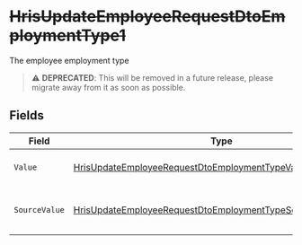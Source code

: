 # ~~HrisUpdateEmployeeRequestDtoEmploymentType1~~

The employee employment type

> :warning: **DEPRECATED**: This will be removed in a future release, please migrate away from it as soon as possible.


## Fields

| Field                                                                                                                                                 | Type                                                                                                                                                  | Required                                                                                                                                              | Description                                                                                                                                           | Example                                                                                                                                               |
| ----------------------------------------------------------------------------------------------------------------------------------------------------- | ----------------------------------------------------------------------------------------------------------------------------------------------------- | ----------------------------------------------------------------------------------------------------------------------------------------------------- | ----------------------------------------------------------------------------------------------------------------------------------------------------- | ----------------------------------------------------------------------------------------------------------------------------------------------------- |
| `Value`                                                                                                                                               | [HrisUpdateEmployeeRequestDtoEmploymentTypeValue1](../../Models/Components/HrisUpdateEmployeeRequestDtoEmploymentTypeValue1.md)                       | :heavy_minus_sign:                                                                                                                                    | The type of the employment.                                                                                                                           | permanent                                                                                                                                             |
| `SourceValue`                                                                                                                                         | [HrisUpdateEmployeeRequestDtoEmploymentTypeSourceValueUnion1](../../Models/Components/HrisUpdateEmployeeRequestDtoEmploymentTypeSourceValueUnion1.md) | :heavy_minus_sign:                                                                                                                                    | The source value of the employment type.                                                                                                              | Permanent                                                                                                                                             |